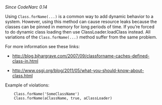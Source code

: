 *Since CodeNarc 0.14*

Using `Class.forName(...)` is a common way to add dynamic behavior to a
system. However, using this method can cause resource leaks because the
classes can be pinned in memory for long periods of time. If you’re
forced to do dynamic class loading then use ClassLoader.loadClass
instead. All variations of the `Class.forName(...)` method suffer from
the same problem.

For more information see these links:

-   <http://blog.bjhargrave.com/2007/09/classforname-caches-defined-class-in.html>

-   <http://www.osgi.org/blog/2011/05/what-you-should-know-about-class.html>

Example of violations:

        Class.forName('SomeClassName')
        Class.forName(aClassName, true, aClassLoader)
